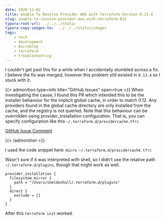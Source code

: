 ```yaml
---
date: 2020-11-02
title: Unable To Resolve Provider AWS with Terraform Version 0.13.4
slug: unable-to-resolve-provider-aws-with-terraform-013
typora-root-url: ../../../static
typora-copy-images-to:  ../../../static/images
tags:
    - tech
    - development
    - microblog
    - terraform
    - troubleshooting
---
```


I couldn't get past this for a while when I accidentally stumbled across a fix.
I believe the fix was merged, however this problem still existed in `0.13.4` so I stuck with it.

{{< admonition type=info title="GitHub Issues" open=true >}}
When investigating the cause, I found this PR which intended this to be the installer behaviour for the implicit global cache, in order to match 0.12. Any providers found in the global cache directory are only installed from the cache, and the registry is not queried.
Note that this behaviour can be overridden using provider_installation configuration.
That is, you can specify configuration like this `~/.terraform.d/providercache.tfrc`

[GitHub Issue Comment](https://github.com/hashicorp/terraform/issues/25985#issuecomment-680052845)

{{< /admonition >}}

I used the code snippet here: `micro ~/.terraform.d/providercache.tfrc`

Wasn't sure if it was interpreted with shell, so I didn't use the relative path `~/.terraform.d/plugins`, though that might work as well.

```hcl
provider_installation {
  filesystem_mirror {
    path = "/Users/sheldonhull/.terraform.d/plugins"
  }
  direct {
    exclude = []
  }
}
```

After this `terraform init` worked.
